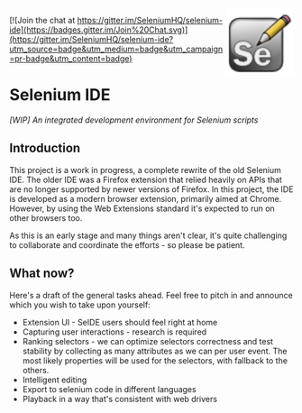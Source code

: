 <img src="icons/icon.png" alt="logo" height="120" align="right" />

[![Join the chat at https://gitter.im/SeleniumHQ/selenium-ide](https://badges.gitter.im/Join%20Chat.svg)](https://gitter.im/SeleniumHQ/selenium-ide?utm_source=badge&utm_medium=badge&utm_campaign=pr-badge&utm_content=badge)

# Selenium IDE

_[WIP] An integrated development environment for Selenium scripts_

## Introduction

This project is a work in progress, a complete rewrite of the old Selenium IDE.
The older IDE was a Firefox extension that relied heavily on APIs that are no longer supported by newer versions of Firefox.
In this project, the IDE is developed as a modern browser extension, primarily aimed at Chrome.
However, by using the Web Extensions standard it's expected to run on other browsers too.

As this is an early stage and many things aren't clear, it's quite challenging to collaborate and coordinate the efforts - so please be patient.

## What now?

Here's a draft of the general tasks ahead. Feel free to pitch in and announce which you wish to take upon yourself:

* Extension UI - SeIDE users should feel right at home
* Capturing user interactions - research is required
* Ranking selectors - we can optimize selectors correctness and test stability by collecting as many attributes as we can per user event. The most likely properties will be used for the selectors, with fallback to the others.
* Intelligent editing
* Export to selenium code in different languages
* Playback in a way that's consistent with web drivers

